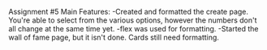 Assignment #5 
Main Features:
  -Created and formatted the create page. You're able to select from the various options, however the numbers don't all change at the same time yet. 
      -flex was used for formatting.
  -Started the wall of fame page, but it isn't done. Cards still need formatting.
  
